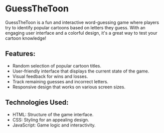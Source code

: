 # GuessTheToon

GuessTheToon is a fun and interactive word-guessing game where players try to identify popular cartoons based on letters they guess. With an engaging user interface and a colorful design, it's a great way to test your cartoon knowledge!

## Features: 
- Random selection of popular cartoon titles.
- User-friendly interface that displays the current state of the game.
- Visual feedback for wins and losses.
- Track remaining guesses and incorrect letters.
- Responsive design that works on various screen sizes.
  
## Technologies Used:
- HTML: Structure of the game interface.
- CSS: Styling for an appealing design.
- JavaScript: Game logic and interactivity.
